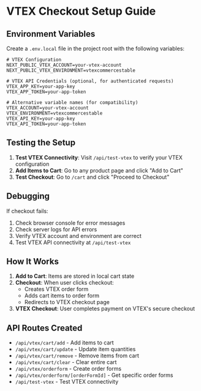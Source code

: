 # VTEX Checkout Setup Guide

## Environment Variables

Create a `.env.local` file in the project root with the following variables:

```env
# VTEX Configuration
NEXT_PUBLIC_VTEX_ACCOUNT=your-vtex-account
NEXT_PUBLIC_VTEX_ENVIRONMENT=vtexcommercestable

# VTEX API Credentials (optional, for authenticated requests)
VTEX_APP_KEY=your-app-key
VTEX_APP_TOKEN=your-app-token

# Alternative variable names (for compatibility)
VTEX_ACCOUNT=your-vtex-account
VTEX_ENVIRONMENT=vtexcommercestable
VTEX_API_KEY=your-app-key
VTEX_API_TOKEN=your-app-token
```

## Testing the Setup

1. **Test VTEX Connectivity**: Visit `/api/test-vtex` to verify your VTEX configuration
2. **Add Items to Cart**: Go to any product page and click "Add to Cart"
3. **Test Checkout**: Go to `/cart` and click "Proceed to Checkout"

## Debugging

If checkout fails:

1. Check browser console for error messages
2. Check server logs for API errors
3. Verify VTEX account and environment are correct
4. Test VTEX API connectivity at `/api/test-vtex`

## How It Works

1. **Add to Cart**: Items are stored in local cart state
2. **Checkout**: When user clicks checkout:
   - Creates VTEX order form
   - Adds cart items to order form
   - Redirects to VTEX checkout page
3. **VTEX Checkout**: User completes payment on VTEX's secure checkout

## API Routes Created

- `/api/vtex/cart/add` - Add items to cart
- `/api/vtex/cart/update` - Update item quantities
- `/api/vtex/cart/remove` - Remove items from cart
- `/api/vtex/cart/clear` - Clear entire cart
- `/api/vtex/orderform` - Create order forms
- `/api/vtex/orderform/[orderFormId]` - Get specific order forms
- `/api/test-vtex` - Test VTEX connectivity 
